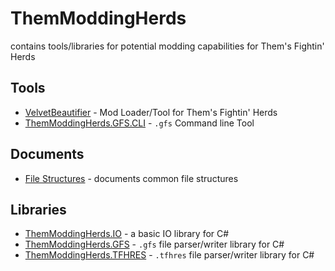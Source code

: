 # ThemModdingHerds

contains tools/libraries for potential modding capabilities for Them's Fightin' Herds

## Tools

- [VelvetBeautifier][velvet-beautifier-tool] - Mod Loader/Tool for Them's Fightin' Herds
- [ThemModdingHerds.GFS.CLI][gfs-cli-tool] - `.gfs` Command line Tool

## Documents

- [File Structures][file-structures-document] - documents common file structures

## Libraries

- [ThemModdingHerds.IO][io-library] - a basic IO library for C#
- [ThemModdingHerds.GFS][gfs-library] - `.gfs` file parser/writer library for C#
- [ThemModdingHerds.TFHRES][tfhres-library] - `.tfhres` file parser/writer library for C#

[io-library]: https://github.com/ThemModdingHerds/io
[gfs-library]: https://github.com/ThemModdingHerds/gfs
[tfhres-library]: https://github.com/ThemModdingHerds/tfhres
[velvet-beautifier-tool]: https://github.com/ThemModdingHerds/velvet-beautifier
[gfs-cli-tool]: https://github.com/ThemModdingHerds/gfs-cli
[file-structures-document]: https://github.com/ThemModdingHerds/file-structures

